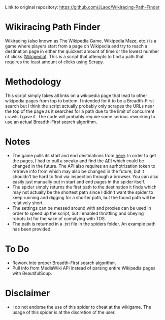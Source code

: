 Link to original repository: https://github.com/JLaoo/Wikiracing-Path-Finder
# Wikiracing Path Finder
Wikiracing (also known as The Wikipedia Game, Wikipedia Maze, etc.) is a game where players start from a page on Wikipedia and try to reach a destination page in either the quickest amount of time or the lowest number of clicks ([Wikipedia](https://en.wikipedia.org/wiki/Wikiracing)). This is a script that attempts to find a path that requires the least amount of clicks using Scrapy.
# Methodology
This script simply takes all links on a wikipedia page that lead to other wikipedia pages from top to bottom. I intended for it to be a Breadth-First search but I think the script actually probably only scrapes the URLs near the top of the page as it searches for a path due to the limit of concurrent crawls I gave it. The code will probably require some serious reworking to use an actual Breadth-First search algorithm.
# Notes
- The game pulls its start and end destinations from [here](https://www.thewikigame.com/group). In order to get the pages, I had to pull a sneaky and find the [API](https://api.thewikigame.com/api/v1/group/22033570-e1fd-4a9f-9a96-9068082b88aa/current-round/) which could be changed in the future. The API also requires an aurhotrization token to retrieve info from which may also be changed in the future, but it shouldn't be hard to find via inspection through a browser. You can also easily just manually put in start and end pages in the spider itself.
- The spider simply returns the first path to the destination it finds which may not actually be the shortest path since I didn't want the spider to keep running and digging for a shorter path, but the found path will be relatively short.
- The settings can be messed around with and proxies can be used in order to speed up the script, but I enabled throttling and obeying robots.txt for the sake of complying with TOS.
- The path is returned in a .txt file in the spiders folder. An example path has been provided.

# To Do
- Rework into proper Breadth-First search algorithm.
- Pull info from MediaWiki API instead of parsing entire Wikipedia pages with BeautifulSoup.

# Disclaimer
- I do not endorse the use of this spider to cheat at the wikigame. The usage of this spider is at the discretion of the user.
